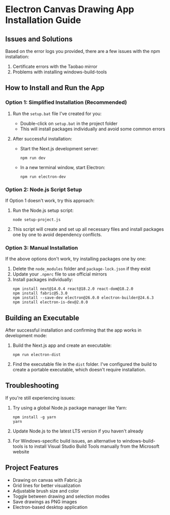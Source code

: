 # Electron Canvas Drawing App Installation Guide

## Issues and Solutions

Based on the error logs you provided, there are a few issues with the npm installation:

1. Certificate errors with the Taobao mirror
2. Problems with installing windows-build-tools

## How to Install and Run the App

### Option 1: Simplified Installation (Recommended)

1. Run the `setup.bat` file I've created for you:
   - Double-click on `setup.bat` in the project folder
   - This will install packages individually and avoid some common errors

2. After successful installation:
   - Start the Next.js development server:
     ```
     npm run dev
     ```
   - In a new terminal window, start Electron:
     ```
     npm run electron-dev
     ```

### Option 2: Node.js Script Setup

If Option 1 doesn't work, try this approach:

1. Run the Node.js setup script:
   ```
   node setup-project.js
   ```

2. This script will create and set up all necessary files and install packages one by one to avoid dependency conflicts.

### Option 3: Manual Installation

If the above options don't work, try installing packages one by one:

1. Delete the `node_modules` folder and `package-lock.json` if they exist
2. Update your `.npmrc` file to use official mirrors
3. Install packages individually:
   ```
   npm install next@14.0.4 react@18.2.0 react-dom@18.2.0
   npm install fabric@5.3.0
   npm install --save-dev electron@26.0.0 electron-builder@24.6.3
   npm install electron-is-dev@2.0.0
   ```

## Building an Executable

After successful installation and confirming that the app works in development mode:

1. Build the Next.js app and create an executable:
   ```
   npm run electron-dist
   ```

2. Find the executable file in the `dist` folder. I've configured the build to create a portable executable, which doesn't require installation.

## Troubleshooting

If you're still experiencing issues:

1. Try using a global Node.js package manager like Yarn:
   ```
   npm install -g yarn
   yarn
   ```

2. Update Node.js to the latest LTS version if you haven't already

3. For Windows-specific build issues, an alternative to windows-build-tools is to install Visual Studio Build Tools manually from the Microsoft website

## Project Features

- Drawing on canvas with Fabric.js
- Grid lines for better visualization
- Adjustable brush size and color
- Toggle between drawing and selection modes
- Save drawings as PNG images
- Electron-based desktop application
